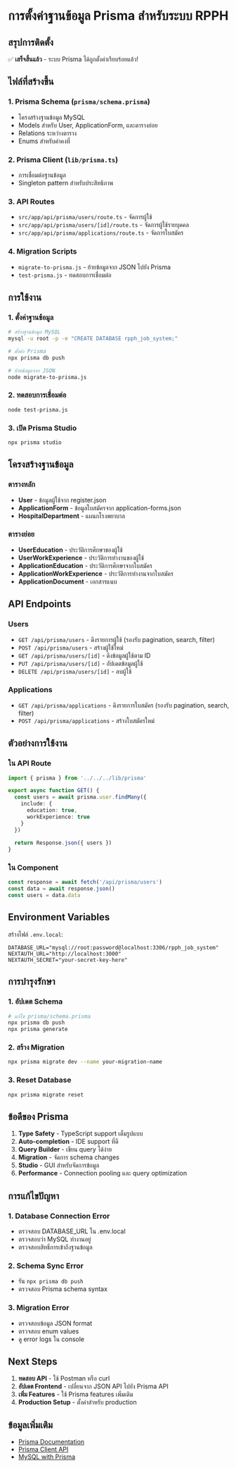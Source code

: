 # การตั้งค่าฐานข้อมูล Prisma สำหรับระบบ RPPH

## สรุปการติดตั้ง

✅ **เสร็จสิ้นแล้ว** - ระบบ Prisma ได้ถูกตั้งค่าเรียบร้อยแล้ว!

## ไฟล์ที่สร้างขึ้น

### 1. Prisma Schema (`prisma/schema.prisma`)
- โครงสร้างฐานข้อมูล MySQL
- Models สำหรับ User, ApplicationForm, และตารางย่อย
- Relations ระหว่างตาราง
- Enums สำหรับค่าคงที่

### 2. Prisma Client (`lib/prisma.ts`)
- การเชื่อมต่อฐานข้อมูล
- Singleton pattern สำหรับประสิทธิภาพ

### 3. API Routes
- `src/app/api/prisma/users/route.ts` - จัดการผู้ใช้
- `src/app/api/prisma/users/[id]/route.ts` - จัดการผู้ใช้รายบุคคล
- `src/app/api/prisma/applications/route.ts` - จัดการใบสมัคร

### 4. Migration Scripts
- `migrate-to-prisma.js` - ย้ายข้อมูลจาก JSON ไปยัง Prisma
- `test-prisma.js` - ทดสอบการเชื่อมต่อ

## การใช้งาน

### 1. ตั้งค่าฐานข้อมูล
```bash
# สร้างฐานข้อมูล MySQL
mysql -u root -p -e "CREATE DATABASE rpph_job_system;"

# ตั้งค่า Prisma
npx prisma db push

# ย้ายข้อมูลจาก JSON
node migrate-to-prisma.js
```

### 2. ทดสอบการเชื่อมต่อ
```bash
node test-prisma.js
```

### 3. เปิด Prisma Studio
```bash
npx prisma studio
```

## โครงสร้างฐานข้อมูล

### ตารางหลัก
- **User** - ข้อมูลผู้ใช้จาก register.json
- **ApplicationForm** - ข้อมูลใบสมัครจาก application-forms.json
- **HospitalDepartment** - แผนกโรงพยาบาล

### ตารางย่อย
- **UserEducation** - ประวัติการศึกษาของผู้ใช้
- **UserWorkExperience** - ประวัติการทำงานของผู้ใช้
- **ApplicationEducation** - ประวัติการศึกษาจากใบสมัคร
- **ApplicationWorkExperience** - ประวัติการทำงานจากใบสมัคร
- **ApplicationDocument** - เอกสารแนบ

## API Endpoints

### Users
- `GET /api/prisma/users` - ดึงรายการผู้ใช้ (รองรับ pagination, search, filter)
- `POST /api/prisma/users` - สร้างผู้ใช้ใหม่
- `GET /api/prisma/users/[id]` - ดึงข้อมูลผู้ใช้ตาม ID
- `PUT /api/prisma/users/[id]` - อัปเดตข้อมูลผู้ใช้
- `DELETE /api/prisma/users/[id]` - ลบผู้ใช้

### Applications
- `GET /api/prisma/applications` - ดึงรายการใบสมัคร (รองรับ pagination, search, filter)
- `POST /api/prisma/applications` - สร้างใบสมัครใหม่

## ตัวอย่างการใช้งาน

### ใน API Route
```typescript
import { prisma } from '../../../lib/prisma'

export async function GET() {
  const users = await prisma.user.findMany({
    include: {
      education: true,
      workExperience: true
    }
  })
  
  return Response.json({ users })
}
```

### ใน Component
```typescript
const response = await fetch('/api/prisma/users')
const data = await response.json()
const users = data.data
```

## Environment Variables

สร้างไฟล์ `.env.local`:
```env
DATABASE_URL="mysql://root:password@localhost:3306/rpph_job_system"
NEXTAUTH_URL="http://localhost:3000"
NEXTAUTH_SECRET="your-secret-key-here"
```

## การบำรุงรักษา

### 1. อัปเดต Schema
```bash
# แก้ไข prisma/schema.prisma
npx prisma db push
npx prisma generate
```

### 2. สร้าง Migration
```bash
npx prisma migrate dev --name your-migration-name
```

### 3. Reset Database
```bash
npx prisma migrate reset
```

## ข้อดีของ Prisma

1. **Type Safety** - TypeScript support เต็มรูปแบบ
2. **Auto-completion** - IDE support ที่ดี
3. **Query Builder** - เขียน query ได้ง่าย
4. **Migration** - จัดการ schema changes
5. **Studio** - GUI สำหรับจัดการข้อมูล
6. **Performance** - Connection pooling และ query optimization

## การแก้ไขปัญหา

### 1. Database Connection Error
- ตรวจสอบ DATABASE_URL ใน .env.local
- ตรวจสอบว่า MySQL ทำงานอยู่
- ตรวจสอบสิทธิ์การเข้าถึงฐานข้อมูล

### 2. Schema Sync Error
- รัน `npx prisma db push`
- ตรวจสอบ Prisma schema syntax

### 3. Migration Error
- ตรวจสอบข้อมูล JSON format
- ตรวจสอบ enum values
- ดู error logs ใน console

## Next Steps

1. **ทดสอบ API** - ใช้ Postman หรือ curl
2. **อัปเดต Frontend** - เปลี่ยนจาก JSON API ไปยัง Prisma API
3. **เพิ่ม Features** - ใช้ Prisma features เพิ่มเติม
4. **Production Setup** - ตั้งค่าสำหรับ production

## ข้อมูลเพิ่มเติม

- [Prisma Documentation](https://www.prisma.io/docs)
- [Prisma Client API](https://www.prisma.io/docs/reference/api-reference/prisma-client-reference)
- [MySQL with Prisma](https://www.prisma.io/docs/concepts/database-connectors/mysql)
